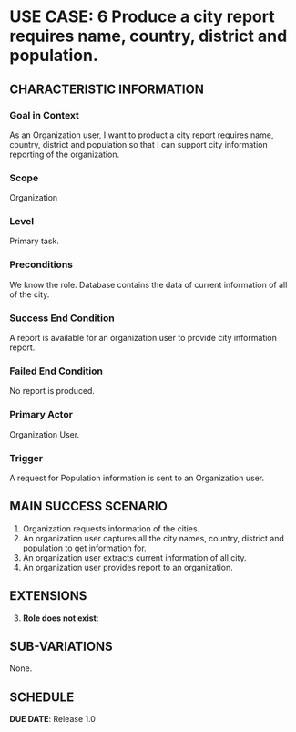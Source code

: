 # USE CASE: 6 Produce a city report requires name, country, district and population.

## CHARACTERISTIC INFORMATION

### Goal in Context

As an Organization user, I want to product a city report requires name, country, district and population so that I can support city information reporting of the organization.

### Scope

Organization

### Level

Primary task.

### Preconditions

We know the role.  Database contains the data of current information of all of the city.

### Success End Condition

A report is available for an organization user to provide city information report.

### Failed End Condition

No report is produced.

### Primary Actor

Organization User.

### Trigger

A request for Population information is sent to an Organization user.

## MAIN SUCCESS SCENARIO

1. Organization requests information of the cities.
2. An organization user captures all the city names, country, district and population to get information for.
3. An organization user extracts current information of all city.
4. An organization user provides report to an organization.

## EXTENSIONS

3. **Role does not exist**:

## SUB-VARIATIONS

None.

## SCHEDULE

**DUE DATE**: Release 1.0
